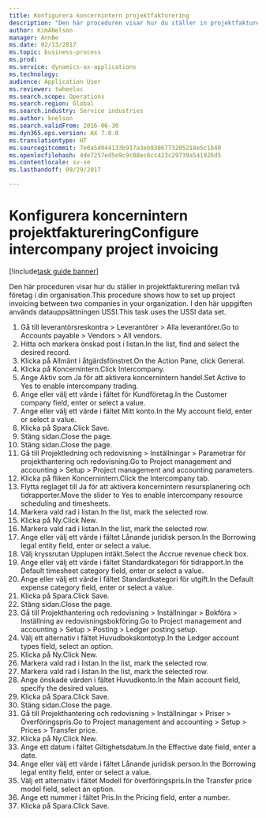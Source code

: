 ```yaml
--- 
title: Konfigurera koncernintern projektfakturering
description: "Den här proceduren visar hur du ställer in projektfakturering mellan två företag i din organisation."
author: KimANelson
manager: AnnBe
ms.date: 02/13/2017
ms.topic: business-process
ms.prod: 
ms.service: dynamics-ax-applications
ms.technology: 
audience: Application User
ms.reviewer: twheeloc
ms.search.scope: Operations
ms.search.region: Global
ms.search.industry: Service industries
ms.author: knelson
ms.search.validFrom: 2016-06-30
ms.dyn365.ops.version: AX 7.0.0
ms.translationtype: HT
ms.sourcegitcommit: 7e0a5d044133b917a3eb9386773205218e5c1b40
ms.openlocfilehash: 4de7257ed5e9c9c08ec6cc423c29739a541926d5
ms.contentlocale: sv-se
ms.lasthandoff: 09/29/2017

---
```

# <a name="configure-intercompany-project-invoicing"></a><span data-ttu-id="86e2e-103">Konfigurera koncernintern projektfakturering</span><span class="sxs-lookup"><span data-stu-id="86e2e-103">Configure intercompany project invoicing</span></span>

[!include[task guide banner](../../includes/task-guide-banner.md)]

<span data-ttu-id="86e2e-104">Den här proceduren visar hur du ställer in projektfakturering mellan två företag i din organisation.</span><span class="sxs-lookup"><span data-stu-id="86e2e-104">This procedure shows how to set up project invoicing between two companies in your organization.</span></span> <span data-ttu-id="86e2e-105">I den här uppgiften används datauppsättningen USSI.</span><span class="sxs-lookup"><span data-stu-id="86e2e-105">This task uses the USSI data set.</span></span>

1. <span data-ttu-id="86e2e-106">Gå till leverantörsreskontra > Leverantörer > Alla leverantörer.</span><span class="sxs-lookup"><span data-stu-id="86e2e-106">Go to Accounts payable > Vendors > All vendors.</span></span>
2. <span data-ttu-id="86e2e-107">Hitta och markera önskad post i listan.</span><span class="sxs-lookup"><span data-stu-id="86e2e-107">In the list, find and select the desired record.</span></span>
3. <span data-ttu-id="86e2e-108">Klicka på Allmänt i åtgärdsfönstret.</span><span class="sxs-lookup"><span data-stu-id="86e2e-108">On the Action Pane, click General.</span></span>
4. <span data-ttu-id="86e2e-109">Klicka på Koncernintern.</span><span class="sxs-lookup"><span data-stu-id="86e2e-109">Click Intercompany.</span></span>
5. <span data-ttu-id="86e2e-110">Ange Aktiv som Ja för att aktivera koncernintern handel.</span><span class="sxs-lookup"><span data-stu-id="86e2e-110">Set Active to Yes to enable intercompany trading.</span></span>
6. <span data-ttu-id="86e2e-111">Ange eller välj ett värde i fältet för Kundföretag.</span><span class="sxs-lookup"><span data-stu-id="86e2e-111">In the Customer company field, enter or select a value.</span></span>
7. <span data-ttu-id="86e2e-112">Ange eller välj ett värde i fältet Mitt konto.</span><span class="sxs-lookup"><span data-stu-id="86e2e-112">In the My account field, enter or select a value.</span></span>
8. <span data-ttu-id="86e2e-113">Klicka på Spara.</span><span class="sxs-lookup"><span data-stu-id="86e2e-113">Click Save.</span></span>
9. <span data-ttu-id="86e2e-114">Stäng sidan.</span><span class="sxs-lookup"><span data-stu-id="86e2e-114">Close the page.</span></span>
10. <span data-ttu-id="86e2e-115">Stäng sidan.</span><span class="sxs-lookup"><span data-stu-id="86e2e-115">Close the page.</span></span>
11. <span data-ttu-id="86e2e-116">Gå till Projektledning och redovisning > Inställningar > Parametrar för projekthantering och redovisning.</span><span class="sxs-lookup"><span data-stu-id="86e2e-116">Go to Project management and accounting > Setup > Project management and accounting parameters.</span></span>
12. <span data-ttu-id="86e2e-117">Klicka på fliken Koncernintern.</span><span class="sxs-lookup"><span data-stu-id="86e2e-117">Click the Intercompany tab.</span></span>
13. <span data-ttu-id="86e2e-118">Flytta reglaget till Ja för att aktivera koncernintern resursplanering och tidrapporter.</span><span class="sxs-lookup"><span data-stu-id="86e2e-118">Move the slider to Yes to enable intercompany resource scheduling and timesheets.</span></span>
14. <span data-ttu-id="86e2e-119">Markera vald rad i listan.</span><span class="sxs-lookup"><span data-stu-id="86e2e-119">In the list, mark the selected row.</span></span>
15. <span data-ttu-id="86e2e-120">Klicka på Ny.</span><span class="sxs-lookup"><span data-stu-id="86e2e-120">Click New.</span></span>
16. <span data-ttu-id="86e2e-121">Markera vald rad i listan.</span><span class="sxs-lookup"><span data-stu-id="86e2e-121">In the list, mark the selected row.</span></span>
17. <span data-ttu-id="86e2e-122">Ange eller välj ett värde i fältet Lånande juridisk person.</span><span class="sxs-lookup"><span data-stu-id="86e2e-122">In the Borrowing legal entity field, enter or select a value.</span></span>
18. <span data-ttu-id="86e2e-123">Välj kryssrutan Upplupen intäkt.</span><span class="sxs-lookup"><span data-stu-id="86e2e-123">Select the Accrue revenue check box.</span></span>
19. <span data-ttu-id="86e2e-124">Ange eller välj ett värde i fältet Standardkategori för tidrapport.</span><span class="sxs-lookup"><span data-stu-id="86e2e-124">In the Default timesheet category field, enter or select a value.</span></span>
20. <span data-ttu-id="86e2e-125">Ange eller välj ett värde i fältet Standardkategori för utgift.</span><span class="sxs-lookup"><span data-stu-id="86e2e-125">In the Default expense category field, enter or select a value.</span></span>
21. <span data-ttu-id="86e2e-126">Klicka på Spara.</span><span class="sxs-lookup"><span data-stu-id="86e2e-126">Click Save.</span></span>
22. <span data-ttu-id="86e2e-127">Stäng sidan.</span><span class="sxs-lookup"><span data-stu-id="86e2e-127">Close the page.</span></span>
23. <span data-ttu-id="86e2e-128">Gå till Projekthantering och redovisning > Inställningar > Bokföra > Inställning av redovisningsbokföring.</span><span class="sxs-lookup"><span data-stu-id="86e2e-128">Go to Project management and accounting > Setup > Posting > Ledger posting setup.</span></span>
24. <span data-ttu-id="86e2e-129">Välj ett alternativ i fältet Huvudbokskontotyp.</span><span class="sxs-lookup"><span data-stu-id="86e2e-129">In the Ledger account types field, select an option.</span></span>
25. <span data-ttu-id="86e2e-130">Klicka på Ny.</span><span class="sxs-lookup"><span data-stu-id="86e2e-130">Click New.</span></span>
26. <span data-ttu-id="86e2e-131">Markera vald rad i listan.</span><span class="sxs-lookup"><span data-stu-id="86e2e-131">In the list, mark the selected row.</span></span>
27. <span data-ttu-id="86e2e-132">Markera vald rad i listan.</span><span class="sxs-lookup"><span data-stu-id="86e2e-132">In the list, mark the selected row.</span></span>
28. <span data-ttu-id="86e2e-133">Ange önskade värden i fältet Huvudkonto.</span><span class="sxs-lookup"><span data-stu-id="86e2e-133">In the Main account field, specify the desired values.</span></span>
29. <span data-ttu-id="86e2e-134">Klicka på Spara.</span><span class="sxs-lookup"><span data-stu-id="86e2e-134">Click Save.</span></span>
30. <span data-ttu-id="86e2e-135">Stäng sidan.</span><span class="sxs-lookup"><span data-stu-id="86e2e-135">Close the page.</span></span>
31. <span data-ttu-id="86e2e-136">Gå till Projekthantering och redovisning > Inställningar > Priser > Överföringspris.</span><span class="sxs-lookup"><span data-stu-id="86e2e-136">Go to Project management and accounting > Setup > Prices > Transfer price.</span></span>
32. <span data-ttu-id="86e2e-137">Klicka på Ny.</span><span class="sxs-lookup"><span data-stu-id="86e2e-137">Click New.</span></span>
33. <span data-ttu-id="86e2e-138">Ange ett datum i fältet Giltighetsdatum.</span><span class="sxs-lookup"><span data-stu-id="86e2e-138">In the Effective date field, enter a date.</span></span>
34. <span data-ttu-id="86e2e-139">Ange eller välj ett värde i fältet Lånande juridisk person.</span><span class="sxs-lookup"><span data-stu-id="86e2e-139">In the Borrowing legal entity field, enter or select a value.</span></span>
35. <span data-ttu-id="86e2e-140">Välj ett alternativ i fältet Modell för överföringspris.</span><span class="sxs-lookup"><span data-stu-id="86e2e-140">In the Transfer price model field, select an option.</span></span>
36. <span data-ttu-id="86e2e-141">Ange ett nummer i fältet Pris.</span><span class="sxs-lookup"><span data-stu-id="86e2e-141">In the Pricing field, enter a number.</span></span>
37. <span data-ttu-id="86e2e-142">Klicka på Spara.</span><span class="sxs-lookup"><span data-stu-id="86e2e-142">Click Save.</span></span>


